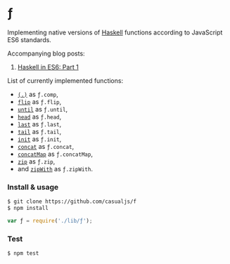 # ƒ

Implementing native versions of  [Haskell](https://haskell.org) functions according to JavaScript ES6 standards.

Accompanying blog posts:

1. [Haskell in ES6: Part 1](http://casualjavascript.com/javascript/es6/haskell/native/implementation/2015/11/12/haskell-in-es6-part-1.html)

List of currently implemented functions:

* [`(.)`](http://hackage.haskell.org/package/base-4.8.1.0/docs/Prelude.html#v:.) as `ƒ.comp`,
* [`flip`](http://hackage.haskell.org/package/base-4.8.1.0/docs/Prelude.html#v:flip) as `ƒ.flip`,
* [`until`](http://hackage.haskell.org/package/base-4.8.1.0/docs/Prelude.html#v:until) as `ƒ.until`,
* [`head`](http://hackage.haskell.org/package/base-4.8.1.0/docs/Prelude.html#v:head) as `ƒ.head`,
* [`last`](http://hackage.haskell.org/package/base-4.8.1.0/docs/Prelude.html#v:last) as `ƒ.last`,
* [`tail`](http://hackage.haskell.org/package/base-4.8.1.0/docs/Prelude.html#v:tail) as `ƒ.tail`,
* [`init`](http://hackage.haskell.org/package/base-4.8.1.0/docs/Prelude.html#v:head) as `ƒ.init`,
* [`concat`](http://hackage.haskell.org/package/base-4.8.1.0/docs/Prelude.html#v:concat) as `ƒ.concat`,
* [`concatMap`](http://hackage.haskell.org/package/base-4.8.1.0/docs/Prelude.html#v:concatMap) as `ƒ.concatMap`,
* [`zip`](http://hackage.haskell.org/package/base-4.8.1.0/docs/Prelude.html#v:zip) as `ƒ.zip`,
* and [`zipWith`](http://hackage.haskell.org/package/base-4.8.1.0/docs/Prelude.html#v:zipWith) as `ƒ.zipWith`.

### Install & usage

```bash
$ git clone https://github.com/casualjs/f
$ npm install
```

```javascript
var ƒ = require('./lib/ƒ');
```

### Test

```bash
$ npm test
```
